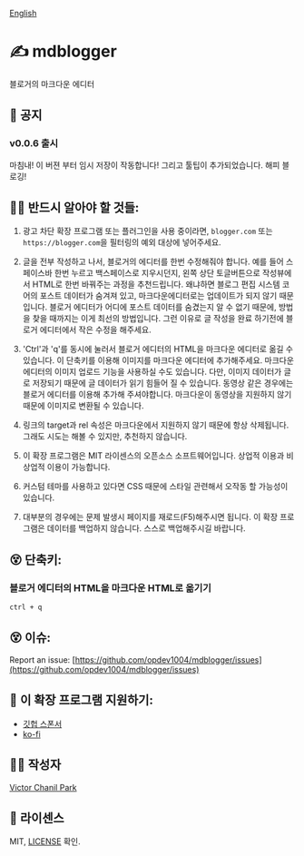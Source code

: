 [English](https://github.com/opdev1004/mdblogger)

# ✍ mdblogger

블로거의 마크다운 에디터

## 📢 공지

### v0.0.6 출시

마침내! 이 버젼 부터 임시 저장이 작동합니다! 그리고 툴팁이 추가되었습니다. 해피 블로깅!

## 👨‍🏫 반드시 알아야 할 것들:

1. 광고 차단 확장 프로그램 또는 플러그인을 사용 중이라면, `blogger.com` 또는 `https://blogger.com`을 필터링의 예외 대상에 넣어주세요.

2. 글을 전부 작성하고 나서, 블로거의 에디터를 한번 수정해줘야 합니다. 예를 들어 스페이스바 한번 누르고 백스페이스로 지우시던지, 왼쪽 상단 토글버튼으로 작성뷰에서 HTML로 한번 바꿔주는 과정을 추천드립니다. 왜냐하면 블로그 편집 시스템 코어의 포스트 데이터가 숨겨져 있고, 마크다운에디터로는 업데이트가 되지 않기 때문입니다. 블로거 에디터가 어디에 포스트 데이터를 숨겼는지 알 수 없기 때문에, 방법을 찾을 때까지는 이게 최선의 방법입니다. 그런 이유로 글 작성을 완료 하기전에 블로거 에디터에서 작은 수정을 해주세요.

3. 'Ctrl'과 'q'를 동시에 눌러서 블로거 에디터의 HTML을 마크다운 에디터로 옮길 수 있습니다. 이 단축키를 이용해 이미지를 마크다운 에디터에 추가해주세요. 마크다운 에디터의 이미지 업로드 기능을 사용하실 수도 있습니다. 다만, 이미지 데이터가 글로 저장되기 때문에 글 데이터가 읽기 힘들어 질 수 있습니다. 동영상 같은 경우에는 블로거 에디터를 이용해 추가해 주셔야합니다. 마크다운이 동영상을 지원하지 않기 때문에 이미지로 변환될 수 있습니다.

4. 링크의 target과 rel 속성은 마크다운에서 지원하지 않기 때문에 항상 삭제됩니다. 그래도 시도는 해볼 수 있지만, 추천하지 않습니다.

5. 이 확장 프로그램은 MIT 라이센스의 오픈소스 소프트웨어입니다. 상업적 이용과 비상업적 이용이 가능합니다.

6. 커스텀 테마를 사용하고 있다면 CSS 때문에 스타일 관련해서 오작동 할 가능성이 있습니다.

7. 대부분의 경우에는 문제 발생시 페이지를 재로드(F5)해주시면 됩니다. 이 확장 프로그램은 데이터를 백업하지 않습니다. 스스로 백업해주시길 바랍니다.

## 😵 단축키:

### 블로거 에디터의 HTML을 마크다운 HTML로 옮기기

```
ctrl + q
```

## 😵 이슈:

Report an issue: [https://github.com/opdev1004/mdblogger/issues](https://github.com/opdev1004/mdblogger/issues)

## 💪 이 확장 프로그램 지원하기:

- [깃헙 스폰서](https://github.com/sponsors/opdev1004)
- [ko-fi](https://ko-fi.com/opdev1004)

## 👨‍💻 작성자

[Victor Chanil Park](https://github.com/opdev1004)

## 💯 라이센스

MIT, [LICENSE](../LICENSE) 확인.
